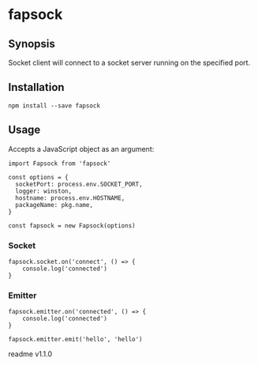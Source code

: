 # fapsock

## Synopsis

Socket client will connect to a socket server running on the specified port.

## Installation

	npm install --save fapsock

## Usage

Accepts a JavaScript object as an argument:
	
	import Fapsock from 'fapsock'
	
	const options = {
	  socketPort: process.env.SOCKET_PORT,
	  logger: winston,
	  hostname: process.env.HOSTNAME,
	  packageName: pkg.name,
	}
	
	const fapsock = new Fapsock(options)
	
### Socket

	fapsock.socket.on('connect', () => {
		console.log('connected')
	}

### Emitter

	fapsock.emitter.on('connected', () => {
		console.log('connected')
	}
	
	fapsock.emitter.emit('hello', 'hello')
	
<div class="footer">
  readme v1.1.0
</div>